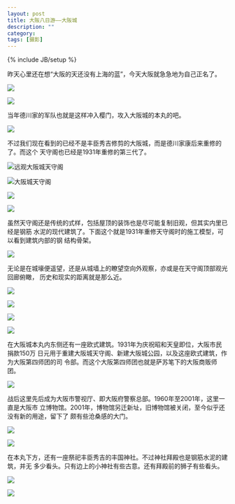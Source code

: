 ```yaml
---
layout: post
title: 大阪八日游——大阪城
description: ""
category:
tags: [摄影]
---
```


{% include JB/setup %}

昨天心里还在想“大阪的天还没有上海的蓝”，今天大阪就急急地为自己正名了。

![](http://ww4.sinaimg.cn/large/006tNbRwjw1f6r7yawea2j30np0zk48h.jpg)

![](http://ww3.sinaimg.cn/large/006tNbRwjw1f6r7y5imgoj30zk0npwk2.jpg)

当年德川家的军队也就是这样冲入樱门，攻入大阪城的本丸的吧。

![](http://ww2.sinaimg.cn/large/006tNbRwjw1f6r7xstflgj30zk0np497.jpg)

不过我们现在看到的已经不是丰臣秀吉修剪的大阪城，而是德川家康后来重修的了。而这个
天守阁也已经是1931年重修的第三代了。

![远观大阪城天守阁](http://ww3.sinaimg.cn/large/006tNbRwjw1f6r7y27zw4j30zk0npahk.jpg)

![大阪城天守阁](http://ww4.sinaimg.cn/large/006tNbRwjw1f6r7xcbhucj30np0zkq99.jpg)

![](http://ww1.sinaimg.cn/large/006tNbRwjw1f6r7w1auzrj30np0zkgs2.jpg)

![](http://ww2.sinaimg.cn/large/006tNbRwjw1f6r7wayveyj30zk0np7ct.jpg)

虽然天守阁还是传统的式样，包括屋顶的装饰也是尽可能复制旧观，但其实内里已经是钢筋
水泥的现代建筑了。下面这个就是1931年重修天守阁时的施工模型，可以看到建筑内部的钢
结构骨架。

![](http://ww3.sinaimg.cn/large/006tNbRwjw1f6r7x1wcmrj30zk0np0xl.jpg)

无论是在城壕便遥望，还是从城墙上的瞭望空向外观察，亦或是在天守阁顶部观光回廊俯瞰，
历史和现实的距离就是那么近。

![](http://ww4.sinaimg.cn/large/006tNbRwjw1f6r7xy45wfj30zk0npthh.jpg)

![](http://ww4.sinaimg.cn/large/006tNbRwjw1f6r7xgmmfvj30zk0npafl.jpg)

![](http://ww3.sinaimg.cn/large/006tNbRwjw1f6r7wxuxkwj30zk0npthz.jpg)

![](http://ww1.sinaimg.cn/large/006tNbRwjw1f6r7wpklf6j30zk0npwqx.jpg)

在大阪城本丸内东侧还有一座欧式建筑。1931年为庆祝昭和天皇即位，大阪市民捐款150万
日元用于重建大阪城天守阁、新建大阪城公园，以及这座欧式建筑，作为大阪第四师团的司
令部。而这个大阪第四师团也就是萨苏笔下的大阪商贩师团。

![](http://o9si8u3ts.bkt.clouddn.com/2016-08-12__IGP0076.jpg)

战后这里先后成为大阪市警视厅、即大阪府警察总部。1960年至2001年，这里一直是大阪市
立博物馆。2001年，博物馆另迁新址，旧博物馆被关闭，至今似乎还没有新的用途，留下了
颇有些沧桑感的大门。

![](http://o9si8u3ts.bkt.clouddn.com/2016-08-12__IGP0078.jpg)

![](http://o9si8u3ts.bkt.clouddn.com/2016-08-12__IGP0079.jpg)

在本丸下方，还有一座祭祀丰臣秀吉的丰国神社。不过神社拜殿也是钢筋水泥的建筑，并无
多少看头。只有边上的小神社有些古意。还有拜殿前的狮子有些看头。

![](http://o9si8u3ts.bkt.clouddn.com/2016-08-12__IGP0086.jpg)

![](http://o9si8u3ts.bkt.clouddn.com/2016-08-12__IGP0088.jpg)











